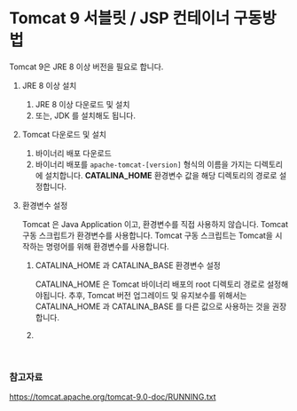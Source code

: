 # Tomcat 9 서블릿 / JSP 컨테이너 구동방법

Tomcat 9은 JRE 8 이상 버전을 필요로 합니다.

1. JRE 8 이상 설치

   1. JRE 8 이상 다운로드 및 설치
   2. 또는, JDK 를 설치해도 됩니다.

2. Tomcat 다운로드 및 설치

   1. 바이너리 배포 다운로드
   2. 바이너리 배포를 `apache-tomcat-[version]` 형식의 이름을 가지는 디렉토리에 설치합니다. **CATALINA_HOME** 환경변수 값을 해당 디렉토리의 경로로 설정합니다.

3. 환경변수 설정

   Tomcat 은 Java Application 이고, 환경변수를 직접 사용하지 않습니다. Tomcat 구동 스크립트가 환경변수를 사용합니다. Tomcat 구동 스크립트는 Tomcat을 시작하는 명령어를 위해 환경변수를 사용합니다.

   1. CATALINA_HOME 과 CATALINA_BASE 환경변수 설정

      CATALINA_HOME 은 Tomcat 바이너리 배포의 root 디렉토리 경로로 설정해야됩니다. 추후, Tomcat 버전 업그레이드 및 유지보수를 위해서는 CATALINA_HOME 과 CATALINA_BASE 를 다른 값으로 사용하는 것을 권장합니다.

   2. 

<br>



### 참고자료

https://tomcat.apache.org/tomcat-9.0-doc/RUNNING.txt